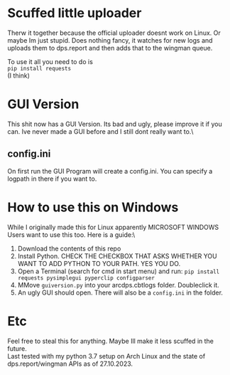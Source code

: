 # Scuffed little uploader
Therw it together because the official uploader doesnt work on Linux. Or maybe Im just stupid.
Does nothing fancy, it watches for new logs and uploads them to dps.report and then adds that to the wingman queue.

To use it all you need to do is\
 ```pip install requests```\
(I think)
# GUI Version
This shit now has a GUI Version. Its bad and ugly, please improve it if you can. Ive never made a GUI before and I still dont really want to.\
## config.ini
On first run the GUI Program will create a config.ini. You can specify a logpath in there if you want to.
# How to use this on Windows
While I originally made this for Linux apparently MICROSOFT WINDOWS Users want to use this too. Here is a guide:\
1. Download the contents of this repo
2. Install Python. CHECK THE CHECKBOX THAT ASKS WHETHER YOU WANT TO ADD PYTHON TO YOUR PATH. YES YOU DO.
3. Open a Terminal (search for cmd in start menu) and run: ```pip install requests pysimplegui pyperclip configparser```
4. MMove ```guiversion.py``` into your arcdps.cbtlogs folder. Doubleclick it.
5. An ugly GUI should open. There will also be a ```config.ini``` in the folder.
# Etc
Feel free to steal this for anything. Maybe Ill make it less scuffed in the future.\
Last tested with my python 3.7 setup on Arch Linux and the state of dps.report/wingman APIs as of 27.10.2023.